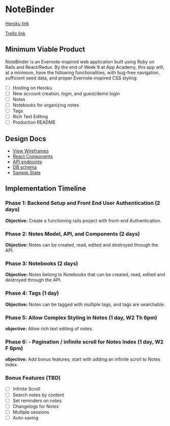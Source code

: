 # NoteBinder

[Heroku link][heroku]

[Trello link][trello]

[heroku]: http://www.herokuapp.com
[trello]: https://trello.com

## Minimum Viable Product

NoteBinder is an Evernote-inspired web application built using Ruby on Rails
and React/Redux. By the end of Week 9 at App Academy, this app will, at a minimum,
have the following functionalities, with bug-free navigation, sufficient seed data,
and proper Evernote-inspired CSS styling:

- [ ] Hosting on Heroku
- [ ] New account creation, login, and guest/demo login
- [ ] Notes
- [ ] Notebooks for organizing notes
- [ ] Tags
- [ ] Rich Text Editing
- [ ] Production README

## Design Docs
* [View Wireframes][wireframes]
* [React Components][components]
* [API endpoints][api-endpoints]
* [DB schema][schema]
* [Sample State][sample-state]

[wireframes]: wireframes
[components]: component-hierarchy.md
[sample-state]: sample-state.md
[api-endpoints]: api-endpoints.md
[schema]: schema.md

## Implementation Timeline

### Phase 1: Backend Setup and Front End User Authentication (2 days)

**Objective:** Create a functioning rails project with front-end Authentication.

### Phase 2: Notes Model, API, and Components (2 days)

**Objective:** Notes can be created, read, edited and destroyed through the API.

### Phase 3: Notebooks (2 days)

**Objective:** Notes belong to Notebooks that can be created, read, edited and destroyed through the API.

### Phase 4: Tags (1 day)

**Objective:** Notes can be tagged with multiple tags, and tags are searchable.

### Phase 5: Allow Complex Styling in Notes (1 day, W2 Th 6pm)

**objective:** Allow rich text editing of notes.

### Phase 6: - Pagination / infinite scroll for Notes Index (1 day, W2 F 6pm)

**objective:** Add bonus features; start with adding an infinite scroll to Notes Index.

### Bonus Features (TBD)
- [ ] Infinite Scroll
- [ ] Search notes by content
- [ ] Set reminders on notes
- [ ] Changelogs for Notes
- [ ] Multiple sessions
- [ ] Auto-saving
